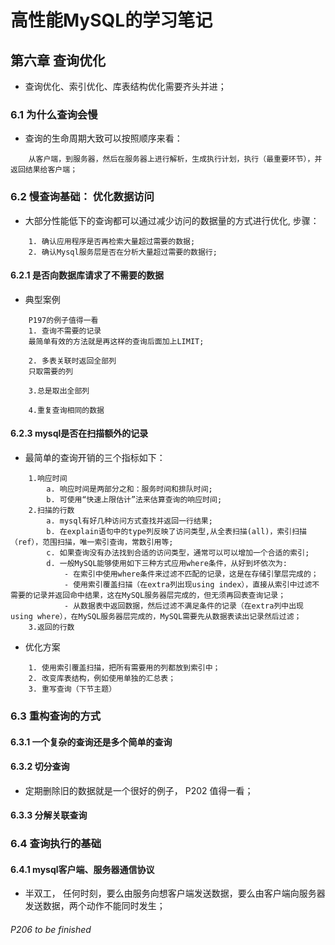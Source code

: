# 高性能MySQL的学习笔记

## 第六章 查询优化
- 查询优化、索引优化、库表结构优化需要齐头并进；

### 6.1 为什么查询会慢
- 查询的生命周期大致可以按照顺序来看：
~~~
    从客户端，到服务器，然后在服务器上进行解析，生成执行计划，执行（最重要环节），并返回结果给客户端；
~~~

### 6.2 慢查询基础： 优化数据访问
- 大部分性能低下的查询都可以通过减少访问的数据量的方式进行优化, 步骤：
~~~
    1. 确认应用程序是否再检索大量超过需要的数据;
    2. 确认Mysql服务层是否在分析大量超过需要的数据行;
~~~

#### 6.2.1 是否向数据库请求了不需要的数据
- 典型案例
~~~
    P197的例子值得一看
    1. 查询不需要的记录
    最简单有效的方法就是再这样的查询后面加上LIMIT;

    2. 多表关联时返回全部列
    只取需要的列

    3.总是取出全部列

    4.重复查询相同的数据
~~~

#### 6.2.3 mysql是否在扫描额外的记录
- 最简单的查询开销的三个指标如下：
~~~
    1.响应时间
        a. 响应时间是两部分之和：服务时间和排队时间;
        b. 可使用“快速上限估计”法来估算查询的响应时间;
    2.扫描的行数
        a. mysql有好几种访问方式查找并返回一行结果;
        b. 在explain语句中的type列反映了访问类型,从全表扫描(all)，索引扫描（ref），范围扫描，唯一索引查询，常数引用等;
        c. 如果查询没有办法找到合适的访问类型，通常可以可以增加一个合适的索引;
        d. 一般MySQL能够使用如下三种方式应用where条件，从好到坏依次为:
            - 在索引中使用where条件来过滤不匹配的记录，这是在存储引擎层完成的；
            - 使用索引覆盖扫描（在extra列出现using index），直接从索引中过滤不需要的记录并返回命中结果，这在MySQL服务器层完成的，但无须再回表查询记录；
            - 从数据表中返回数据，然后过滤不满足条件的记录（在extra列中出现using where），在MySQL服务器层完成的，MySQL需要先从数据表读出记录然后过滤；
    3.返回的行数 
~~~

- 优化方案
~~~
    1. 使用索引覆盖扫描，把所有需要用的列都放到索引中；
    2. 改变库表结构，例如使用单独的汇总表；
    3. 重写查询（下节主题）
~~~

### 6.3 重构查询的方式
#### 6.3.1 一个复杂的查询还是多个简单的查询

#### 6.3.2 切分查询
- 定期删除旧的数据就是一个很好的例子， P202 值得一看；

#### 6.3.3 分解关联查询


### 6.4 查询执行的基础
#### 6.4.1 mysql客户端、服务器通信协议
- 半双工， 任何时刻，要么由服务向想客户端发送数据，要么由客户端向服务器发送数据，两个动作不能同时发生；


###### P206 to be finished